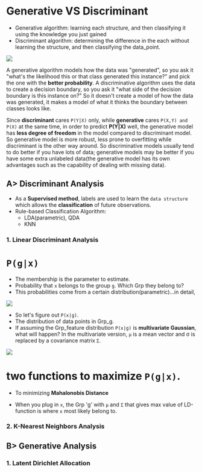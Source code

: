 # Generative VS Discriminant
 - Generative algorithm: learning each structure, and then classifying it using the knowledge you just gained
 - Discriminant algorithm: determining the difference in the each without learning the structure, and then classifying the data_point.
<img src="https://user-images.githubusercontent.com/31917400/52206132-3a894180-2871-11e9-8cdd-81ac93c74e1d.jpg" />

A generative algorithm models how the data was "generated", so you ask it "what's the likelihood this or that class generated this instance?" and pick the one with the **better probability**. A discriminative algorithm uses the data to create a decision boundary, so you ask it "what side of the decision boundary is this instance on?" So it doesn't create a model of how the data was generated, it makes a model of what it thinks the boundary between classes looks like.

Since **discriminant** cares `P(Y|X)` only, while **generative** cares `P(X,Y) and P(X)` at the same time, in order to predict **P(Y|X)** well, the generative model has **less degree of freedom** in the model compared to discriminant model. So generative model is more robust, less prone to overfitting while discriminant is the other way around. So discriminative models usually tend to do better if you have lots of data; generative models may be better if you have some extra unlabeled data(the generative model has its own advantages such as the capability of dealing with missing data). 

## A> Discriminant Analysis
 - As a **Supervised method**, labels are used to learn the `data structure` which allows the **classification** of future observations.
 - Rule-based Classification Algorithm:
   - LDA(parametric), QDA
   - KNN
### 1. Linear Discriminant Analysis
# `P(g|x)`
 - The membership is the parameter to estimate. 
 - Probability that `x` belongs to the group `g`. Which Grp they belong to? 
 - This probabilities come from a certain distribution(parametric)...in detail, 
 <img src="https://user-images.githubusercontent.com/31917400/52262491-86e18980-2924-11e9-9c4f-65a380b0c5c7.jpg" />

 - So let's figure out `P(x|g)`. 
 - The distribution of data points in Grp_g. 
 - If assuming the Grp_feature distribution `P(x|g)` is **multivariate Gaussian**, what will happen? In the multivariate version, `µ` is a mean vector and σ is replaced by a covariance matrix `Σ`.
 <img src="https://user-images.githubusercontent.com/31917400/52270233-3d9b3500-2938-11e9-9585-63ef137328a4.jpg" />

# two functions to maximize `P(g|x)`.
 - To minimizing **Mahalonobis Distance** 
 
 - When you plug in `x`, the Grp 'g' with `µ` and `Σ` that gives max value of LD-function is where `x` most likely belong to.
 
 




### 2. K-Nearest Neighbors Analysis





## B> Generative Analysis
### 1. Latent Dirichlet Allocation
















































































